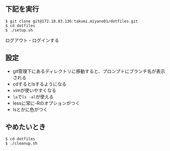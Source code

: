 ## 下記を実行
```
$ git clone git@172.18.83.136:takumi.miyano01/dotfiles.git
$ cd dotfiles
$ ./setup.sh
```
ログアウト・ログインする

## 設定
- git管理下にあるディレクトリに移動すると、プロンプトにブランチ名が表示される
- cdするとlsするようになる
- vimが使いやすくなる
- `la`で`ls -al`が使える
- lessに常に-Rのオプションがつく
- lsとかに色がつく

## やめたいとき
```
$ cd dotfiles
$ ./cleanup.sh
```
